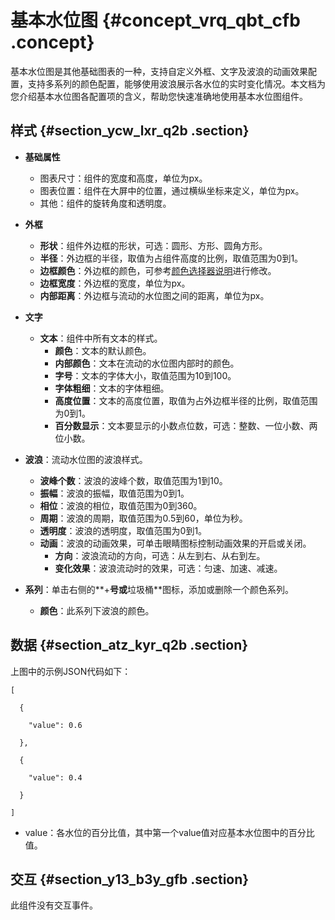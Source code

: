 # 基本水位图 {#concept_vrq_qbt_cfb .concept}

基本水位图是其他基础图表的一种，支持自定义外框、文字及波浪的动画效果配置，支持多系列的颜色配置，能够使用波浪展示各水位的实时变化情况。本文档为您介绍基本水位图各配置项的含义，帮助您快速准确地使用基本水位图组件。

## 样式 {#section_ycw_lxr_q2b .section}

-   **基础属性** 

    -   图表尺寸：组件的宽度和高度，单位为px。
    -   图表位置：组件在大屏中的位置，通过横纵坐标来定义，单位为px。
    -   其他：组件的旋转角度和透明度。
-   **外框** 
    -   **形状**：组件外边框的形状，可选：圆形、方形、圆角方形。
    -   **半径**：外边框的半径，取值为占组件高度的比例，取值范围为0到1。
    -   **边框颜色**：外边框的颜色，可参考[颜色选择器说明](intl.zh-CN/用户指南/组件指南/配置项说明.md#section_kdw_vj4_t2b)进行修改。
    -   **边框宽度**：外边框的宽度，单位为px。
    -   **内部距离**：外边框与流动的水位图之间的距离，单位为px。
-   **文字** 
    -   **文本**：组件中所有文本的样式。
        -   **颜色**：文本的默认颜色。
        -   **内部颜色**：文本在流动的水位图内部时的颜色。
        -   **字号**：文本的字体大小，取值范围为10到100。
        -   **字体粗细**：文本的字体粗细。
        -   **高度位置**：文本的高度位置，取值为占外边框半径的比例，取值范围为0到1。
        -   **百分数显示**：文本要显示的小数点位数，可选：整数、一位小数、两位小数。
-   **波浪**：流动水位图的波浪样式。
    -   **波峰个数**：波浪的波峰个数，取值范围为1到10。
    -   **振幅**：波浪的振幅，取值范围为0到1。
    -   **相位**：波浪的相位，取值范围为0到360。
    -   **周期**：波浪的周期，取值范围为0.5到60，单位为秒。
    -   **透明度**：波浪的透明度，取值范围为0到1。
    -   **动画**：波浪的动画效果，可单击眼睛图标控制动画效果的开启或关闭。
        -   **方向**：波浪流动的方向，可选：从左到右、从右到左。
        -   **变化效果**：波浪流动时的效果，可选：匀速、加速、减速。
-   **系列**：单击右侧的**+**号或**垃圾桶**图标，添加或删除一个颜色系列。
    -   **颜色**：此系列下波浪的颜色。

## 数据 {#section_atz_kyr_q2b .section}

上图中的示例JSON代码如下：

``` {#codeblock_bty_30g_61i}
[

  {

    "value": 0.6

  },

  {

    "value": 0.4

  }

]
```

-   value：各水位的百分比值，其中第一个value值对应基本水位图中的百分比值。

## 交互 {#section_y13_b3y_gfb .section}

此组件没有交互事件。

